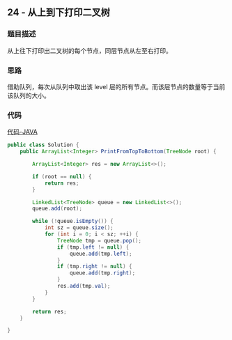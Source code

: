 ## 24 - 从上到下打印二叉树

### 题目描述

从上往下打印出二叉树的每个节点，同层节点从左至右打印。

### 思路

借助队列，每次从队列中取出该 level 层的所有节点。而该层节点的数量等于当前该队列的大小。

### 代码
[代码-JAVA](Solution.java)

```java
public class Solution {
    public ArrayList<Integer> PrintFromTopToBottom(TreeNode root) {

        ArrayList<Integer> res = new ArrayList<>();

        if (root == null) {
            return res;
        }

        LinkedList<TreeNode> queue = new LinkedList<>();
        queue.add(root);

        while (!queue.isEmpty()) {
            int sz = queue.size();
            for (int i = 0; i < sz; ++i) {
                TreeNode tmp = queue.pop();
                if (tmp.left != null) {
                    queue.add(tmp.left);
                }
                if (tmp.right != null) {
                    queue.add(tmp.right);
                }
                res.add(tmp.val);
            }
        }

        return res;
    }

}
```